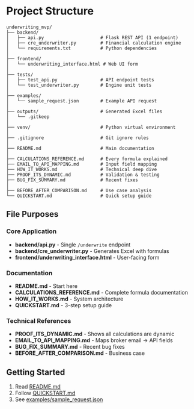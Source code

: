 # Project Structure

```
underwriting_mvp/
├── backend/
│   ├── api.py                     # Flask REST API (1 endpoint)
│   ├── cre_underwriter.py         # Financial calculation engine
│   └── requirements.txt           # Python dependencies
│
├── frontend/
│   └── underwriting_interface.html # Web UI form
│
├── tests/
│   ├── test_api.py                # API endpoint tests
│   └── test_underwriter.py        # Engine unit tests
│
├── examples/
│   └── sample_request.json        # Example API request
│
├── outputs/                       # Generated Excel files
│   └── .gitkeep
│
├── venv/                          # Python virtual environment
│
├── .gitignore                     # Git ignore rules
│
├── README.md                      # Main documentation
│
├── CALCULATIONS_REFERENCE.md      # Every formula explained
├── EMAIL_TO_API_MAPPING.md        # Input field mapping
├── HOW_IT_WORKS.md                # Technical deep dive
├── PROOF_ITS_DYNAMIC.md           # Validation & testing
├── BUG_FIX_SUMMARY.md             # Recent fixes
│
├── BEFORE_AFTER_COMPARISON.md     # Use case analysis
└── QUICKSTART.md                  # Quick setup guide
```

## File Purposes

### Core Application
- **backend/api.py** - Single `/underwrite` endpoint
- **backend/cre_underwriter.py** - Generates Excel with formulas
- **frontend/underwriting_interface.html** - User-facing form

### Documentation
- **README.md** - Start here
- **CALCULATIONS_REFERENCE.md** - Complete formula documentation
- **HOW_IT_WORKS.md** - System architecture
- **QUICKSTART.md** - 3-step setup guide

### Technical References
- **PROOF_ITS_DYNAMIC.md** - Shows all calculations are dynamic
- **EMAIL_TO_API_MAPPING.md** - Maps broker email → API fields
- **BUG_FIX_SUMMARY.md** - Recent bug fixes
- **BEFORE_AFTER_COMPARISON.md** - Business case

## Getting Started

1. Read [README.md](README.md)
2. Follow [QUICKSTART.md](QUICKSTART.md)
3. See [examples/sample_request.json](examples/sample_request.json)
